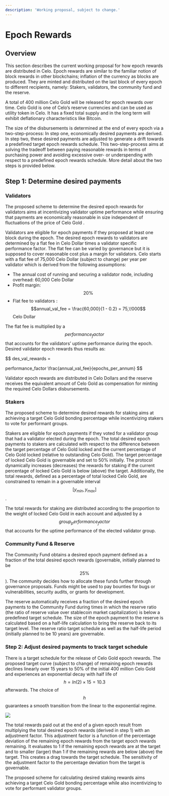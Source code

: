 ```yaml
---
description: 'Working proposal, subject to change.'
---
```


# Epoch Rewards

## **Overview**

This section describes the current working proposal for how epoch rewards are distributed in Celo. Epoch rewards are similar to the familiar notion of block rewards in other blockchains; inflation of the currency as blocks are produced. They are minted and distributed on the last block of every epoch to different recipients, namely: Stakers, validators, the community fund and the reserve.

A total of 400 million Celo Gold will be released for epoch rewards over time. Celo Gold is one of Celo’s reserve currencies and can be used as utility token in Celo. It has a fixed total supply and in the long term will exhibit deflationary characteristics like Bitcoin.

The size of the disbursements is determined at the end of every epoch via a two-step-process: In step one, economically desired payments are derived. In step two, these desired payments are adjusted to generate a drift towards a predefined target epoch rewards schedule. This two-step-process aims at solving the tradeoff between paying reasonable rewards in terms of purchasing power and avoiding excessive over- or underspending with respect to a predefined epoch rewards schedule. More detail about the two steps is provided below.

## **Step 1: Determine desired payments**

### **Validators**

The proposed scheme to determine the desired epoch rewards for validators aims at incentivizing validator uptime performance while ensuring that payments are economically reasonable in size independent of fluctuations of the price of Celo Gold .

Validators are eligible for epoch payments if they proposed at least one block during the epoch. The desired epoch rewards to validators are determined by a flat fee in Celo Dollar times a validator specific performance factor. The flat fee can be varied by governance but it is supposed to cover reasonable cost plus a margin for validators. Celo starts with a flat fee of 75,000 Celo Dollar \(subject to change\) per year per validator which is derived from the following assumptions:

- The annual cost of running and securing a validator node, including overhead: 60,000 Celo Dollar
- Profit margin: $$20\%$$
- Flat fee to validators : $$annual_val_fee = \frac{60,000}{1 - 0.2} = 75,\!000$$ Celo Dollar

The flat fee is multiplied by a $$performance_factor$$ that accounts for the validators’ uptime performance during the epoch. Desired validator epoch rewards thus results as:

$$
des_val_rewards =

performance_factor \frac{annual_val_fee}{epochs_per_annum}
$$

Validator epoch rewards are distributed in Celo Dollars and the reserve receives the equivalent amount of Celo Gold as compensation for minting the required Celo Dollars disbursements.

### **Stakers**

The proposed scheme to determine desired rewards for staking aims at achieving a target Celo Gold bonding percentage while incentivizing stakers to vote for performant groups.

Stakers are eligible for epoch payments if they voted for a validator group that had a validator elected during the epoch. The total desired epoch payments to stakers are calculated with respect to the difference between the target percentage of Celo Gold locked and the current percentage of Celo Gold locked \(relative to outstanding Celo Gold\). The target percentage of locked Celo Gold is governable and set to 50% initially. The protocol dynamically increases \(decreases\) the rewards for staking if the current percentage of locked Celo Gold is below \(above\) the target. Additionally, the total rewards, defined as a percentage of total locked Celo Gold, are constrained to remain in a governable interval $$[y_{min}, y_{max}]$$.

The total rewards for staking are distributed according to the proportion to the weight of locked Celo Gold in each account and adjusted by a $$group_performance_factor$$ that accounts for the uptime performance of the elected validator group.

### Community Fund & Reserve

The Community Fund obtains a desired epoch payment defined as a fraction of the total desired epoch rewards \(governable, initially planned to be $$25\%$$\). The community decides how to allocate these funds further through governance proposals. Funds might be used to pay bounties for bugs or vulnerabilities, security audits, or grants for development.

The reserve automatically receives a fraction of the desired epoch payments to the Community Fund during times in which the reserve ratio \(the ratio of reserve value over stablecoin market capitalization\) is below a predefined target schedule. The size of the epoch payment to the reserve is calculated based on a half-life calculation to bring the reserve back to its target level. The reserve ratio target schedule as well as the half-life period \(initially planned to be 10 years\) are governable.

### **Step 2: Adjust desired payments to track target schedule**

There is a target schedule for the release of Celo Gold epoch rewards. The proposed target curve \(subject to change\) of remaining epoch rewards declines linearly over 15 years to 50% of the initial 400 million Celo Gold and experiences an exponential decay with half life of $$h = ln(2)\times15 =10.3$$ afterwards. The choice of $$h$$ guarantees a smooth transition from the linear to the exponential regime.

![](https://storage.googleapis.com/celo-website/docs/epoch-rewards-schedule.png)

The total rewards paid out at the end of a given epoch result from multiplying the total desired epoch rewards \(derived in step 1\) with an adjustment factor. This adjustment factor is a function of the percentage deviation of the remaining epoch rewards from the target epoch rewards remaining. It evaluates to 1 if the remaining epoch rewards are at the target and to smaller \(larger\) than 1 if the remaining rewards are below \(above\) the target. This creates a drag towards the target schedule. The sensitivity of the adjustment factor to the percentage deviation from the target is governable.

The proposed scheme for calculating desired staking rewards aims achieving a target Celo Gold bonding percentage while also incentivizing to vote for performant validator groups.
